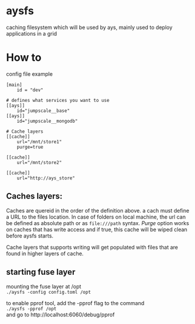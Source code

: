# aysfs
caching filesystem which will be used by ays, mainly used to deploy applications in a grid

# How to
config file example
```
[main]
    id = "dev"

# defines what services you want to use
[[ays]]
    id="jumpscale__base"
[[ays]]
    id="jumpscale__mongodb"

# Cache layers
[[cache]]
    url="/mnt/store1"
    purge=true

[[cache]]
    url="/mnt/store2"

[[cache]]
    url="http://ays_store"
```

## Caches layers:
Caches are quereid in the order of the definition above. a cach must define a URL to the files location. In case of folders
on local machine, the url can be defined as absolute path or as `file:///path` syntax.
*Purge* option works on caches that has write access and if true, this cache will be wiped clean before aysfs starts. 

Cache layers that supports writing will get populated with files that are found in higher layers of cache.

## starting fuse layer
mounting the fuse layer at /opt  
```./aysfs -config config.toml /opt```

to enable pprof tool, add the -pprof flag to the command  
```./aysfs -pprof /opt```  
and go to http://localhost:6060/debug/pprof
